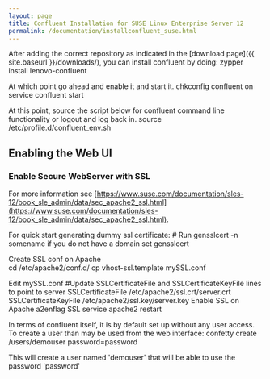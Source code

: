 ```yaml
---
layout: page
title: Confluent Installation for SUSE Linux Enterprise Server 12
permalink: /documentation/installconfluent_suse.html
---
```


After adding the correct repository as indicated in the [download page]({{ site.baseurl }}/downloads/), you can install confluent by doing:
    zypper install lenovo-confluent

At which point go ahead and enable it and start it.
    chkconfig confluent on
    service confluent start

At this point, source the script below for confluent command line functionality or logout and log back in. 
    source /etc/profile.d/confluent_env.sh


## Enabling the Web UI

### Enable Secure WebServer with SSL

For more information see [https://www.suse.com/documentation/sles-12/book_sle_admin/data/sec_apache2_ssl.html](https://www.suse.com/documentation/sles-12/book_sle_admin/data/sec_apache2_ssl.html). 

For quick start generating dummy ssl certificate: 
    # Run gensslcert -n somename if you do not have a domain set
    gensslcert

Create SSL conf on Apache 	
    cd /etc/apache2/conf.d/
    cp vhost-ssl.template mySSL.conf 

Edit mySSL.conf 
    #Update SSLCertificateFile and SSLCertificateKeyFile lines to point to server
    SSLCertificateFile /etc/apache2/ssl.crt/server.crt
    SSLCertificateKeyFile /etc/apache2/ssl.key/server.key
Enable SSL on Apache
    a2enflag SSL
    service apache2 restart

In terms of confluent itself, it is by default set up without any user access.  To create a user than may be used from the web interface:
    confetty create /users/demouser password=password

This will create a user named 'demouser' that will be able to use the password 'password'

